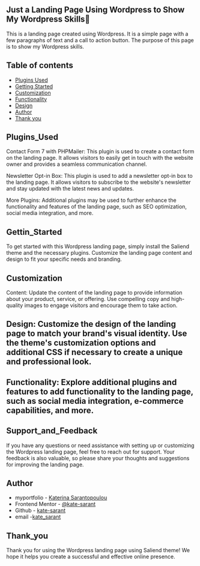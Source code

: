 ## Just a Landing Page Using Wordpress to Show My Wordpress Skills🚀️
This is a landing page created using Wordpress. It is a simple page with a few paragraphs of text and a call to action button. The purpose of this page is to show my Wordpress skills.

## Table of contents


- [Plugins Used](#Plugins_Used)
- [Getting Started](#Gettin_Started)
- [Customization](#Customization)
- [Functionality](##Functionality)
- [Design](#Design)
- [Author](#author)
- [Thank you](#Thank_you)


## Plugins_Used

Contact Form 7 with PHPMailer: This plugin is used to create a contact form on the landing page. It allows visitors to easily get in touch with the website owner and provides a seamless communication channel.

Newsletter Opt-in Box: This plugin is used to add a newsletter opt-in box to the landing page. It allows visitors to subscribe to the website's newsletter and stay updated with the latest news and updates.

More Plugins: Additional plugins may be used to further enhance the functionality and features of the landing page, such as SEO optimization, social media integration, and more.

## Gettin_Started
To get started with this Wordpress landing page, simply install the Saliend theme and the necessary plugins. Customize the landing page content and design to fit your specific needs and branding.

## Customization
Content: Update the content of the landing page to provide information about your product, service, or offering. Use compelling copy and high-quality images to engage visitors and encourage them to take action.

## Design: Customize the design of the landing page to match your brand's visual identity. Use the theme's customization options and additional CSS if necessary to create a unique and professional look.

## Functionality: Explore additional plugins and features to add functionality to the landing page, such as social media integration, e-commerce capabilities, and more.

## Support_and_Feedback
If you have any questions or need assistance with setting up or customizing the Wordpress landing page, feel free to reach out for support. Your feedback is also valuable, so please share your thoughts and suggestions for improving the landing page.

## Author
- myportfolio - [Katerina Sarantopoulou](https://myportfolio-katesarant.netlify.app/)
- Frontend Mentor - [@kate-sarant](https://www.frontendmentor.io/profile/kate-sarant)
- Github - [kate-sarant](https://github.com/kate-sarant)
- email -[kate_sarant](mailto:kate_sarant@yahoo.gr?subject=[GitHub]%20Source%20Han%20Sans)

## Thank_you
Thank you for using the Wordpress landing page using Saliend theme! We hope it helps you create a successful and effective online presence.






